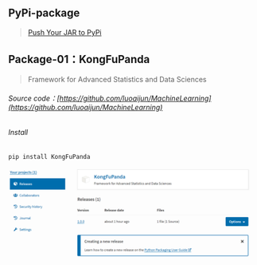 ## PyPi-package

> [Push Your JAR to PyPi](https://luoaijun.github.io/note-book/#/chapter4/chapter4)

## Package-01：KongFuPanda

> Framework for Advanced Statistics and Data Sciences



###### Source code：[https://github.com/luoaijun/MachineLearning](https://github.com/luoaijun/MachineLearning)


###### Install

```
pip install KongFuPanda
```

![KongFuPanda](resources/images/3.PNG)